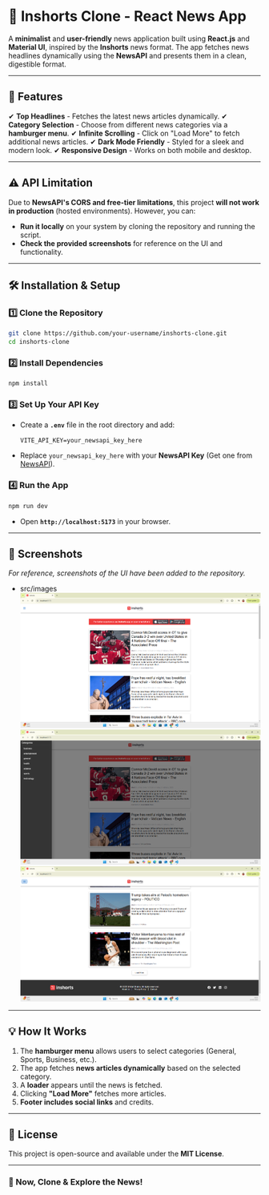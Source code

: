 # 📰 Inshorts Clone - React News App

A **minimalist** and **user-friendly** news application built using **React.js** and **Material UI**, inspired by the **Inshorts** news format. The app fetches news headlines dynamically using the **NewsAPI** and presents them in a clean, digestible format.

---

## 🚀 Features

✔ **Top Headlines** - Fetches the latest news articles dynamically.
✔ **Category Selection** - Choose from different news categories via a **hamburger menu**.
✔ **Infinite Scrolling** - Click on "Load More" to fetch additional news articles.
✔ **Dark Mode Friendly** - Styled for a sleek and modern look.
✔ **Responsive Design** - Works on both mobile and desktop.

---

## ⚠️ API Limitation

Due to **NewsAPI's CORS and free-tier limitations**, this project **will not work in production** (hosted environments). However, you can:

- **Run it locally** on your system by cloning the repository and running the script.
- **Check the provided screenshots** for reference on the UI and functionality.

---

## 🛠 Installation & Setup

### 1️⃣ Clone the Repository

```bash
git clone https://github.com/your-username/inshorts-clone.git
cd inshorts-clone
```

### 2️⃣ Install Dependencies

```bash
npm install
```

### 3️⃣ Set Up Your API Key

- Create a **`.env`** file in the root directory and add:
  ```env
  VITE_API_KEY=your_newsapi_key_here
  ```
- Replace `your_newsapi_key_here` with your **NewsAPI Key** (Get one from [NewsAPI](https://newsapi.org/)).

### 4️⃣ Run the App

```bash
npm run dev
```

- Open **`http://localhost:5173`** in your browser.

---

## 📸 Screenshots

_For reference, screenshots of the UI have been added to the repository._

- src/images
  ![alt text](<src/images/Screenshot 2025-02-22 160144.png>)
  ![alt text](<src/images/Screenshot 2025-02-22 160408.png>)
  ![alt text](<src/images/Screenshot 2025-02-22 160424.png>)

---

## 💡 How It Works

1. The **hamburger menu** allows users to select categories (General, Sports, Business, etc.).
2. The app fetches **news articles dynamically** based on the selected category.
3. A **loader** appears until the news is fetched.
4. Clicking **"Load More"** fetches more articles.
5. **Footer includes social links** and credits.

---

## 📜 License

This project is open-source and available under the **MIT License**.

---

### 🚀 Now, Clone & Explore the News!
